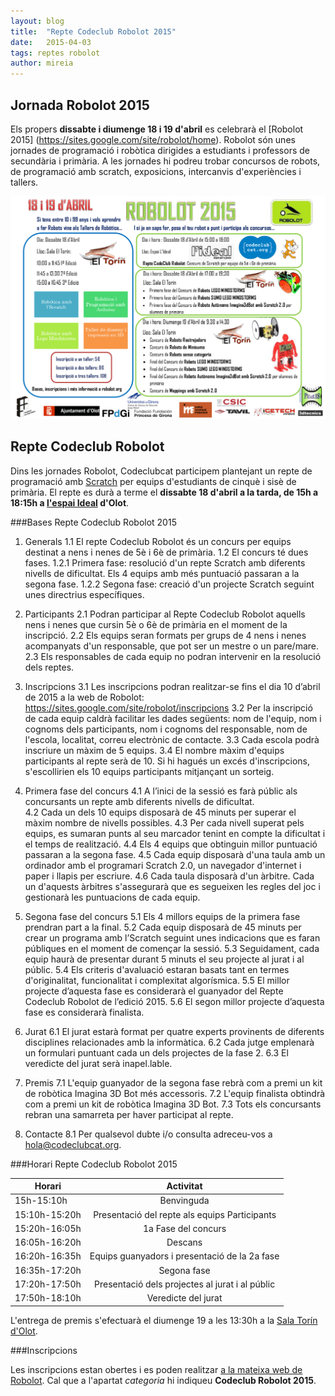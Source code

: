 ```yaml
---
layout: blog
title:  "Repte Codeclub Robolot 2015"
date:   2015-04-03 
tags: reptes robolot
author: mireia
---
```


## Jornada Robolot 2015

Els propers **dissabte i diumenge 18 i 19 d'abril** es celebrarà el [Robolot 2015] (https://sites.google.com/site/robolot/home). Robolot són unes jornades de programació i robòtica dirigides a estudiants i professors de secundària i primària. A les jornades hi podreu trobar concursos de robots, de programació amb scratch, exposicions, intercanvis d'experiències i tallers. 

![imatge1](/blog/images_blog/cartell_ROBOLOT_2015.png)


## Repte Codeclub Robolot

Dins les jornades Robolot, Codeclubcat participem plantejant un repte de programació amb [Scratch](http://www.scratch.mit.edu) per equips d'estudiants de cinquè i sisè de primària. El repte es durà a terme el **dissabte 18 d'abril a la tarda, de 15h a 18:15h a [l'espai Ideal](http://lideal.olot.cat/) d'Olot**.

###Bases Repte Codeclub Robolot 2015

 1. Generals 
  1.1 El repte Codeclub Robolot és un concurs per equips destinat a nens i nenes de 5è i 6è de primària. 
  1.2 El concurs té dues fases. 
    1.2.1 Primera fase: resolució d'un repte Scratch amb diferents nivells de dificultat. Els 4 equips amb més puntuació passaran a la segona fase.
    1.2.2 Segona fase: creació d'un projecte Scratch seguint unes directrius específiques.

 2. Participants
  2.1 Podran participar al Repte Codeclub Robolot aquells nens i nenes que cursin 5è o 6è de primària en el moment de la inscripció.
  2.2 Els equips seran formats per grups de 4 nens i nenes acompanyats d'un responsable, que pot ser un mestre o un pare/mare.
  2.3 Els responsables de cada equip no podran intervenir en la resolució dels reptes. 

 3. Inscripcions
  3.1 Les inscripcions podran realitzar-se fins el dia 10 d’abril de 2015 a la web de Robolot: https://sites.google.com/site/robolot/inscripcions
  3.2 Per la inscripció de cada equip caldrà facilitar les dades següents: nom de l'equip, nom i cognoms dels participants, nom i cognoms del responsable, nom de l'escola, localitat, correu electrònic de contacte.
  3.3 Cada escola podrà inscriure un màxim de 5 equips.
  3.4 El nombre màxim d'equips participants al repte serà de 10. Si hi hagués un excés d'inscripcions, s'escollirien els 10 equips participants mitjançant un sorteig.

 4. Primera fase del concurs
  4.1 A l’inici de la sessió es farà públic als concursants un repte amb diferents nivells de dificultat.  
  4.2 Cada un dels 10 equips disposarà de 45 minuts per superar el màxim nombre de nivells possibles.
  4.3 Per cada nivell superat pels equips, es sumaran punts al seu marcador tenint en compte la dificultat i el temps de realització.
  4.4 Els 4 equips que obtinguin millor puntuació passaran a la segona fase.
  4.5 Cada equip disposarà d'una taula amb un ordinador amb el programari Scratch 2.0, un navegador d'internet i paper i llapis per escriure.
  4.6 Cada taula disposarà d'un àrbitre. Cada un d'aquests àrbitres s'assegurarà que es segueixen les regles del joc i gestionarà les puntuacions de cada equip.  

 5. Segona fase del concurs
  5.1 Els 4 millors equips de la primera fase prendran part a la final.
  5.2 Cada equip disposarà de 45 minuts per crear un programa amb l’Scratch seguint unes indicacions que es faran públiques en el moment de començar la sessió.
  5.3 Seguidament, cada equip haurà de presentar durant 5 minuts el seu projecte al jurat i al públic.
  5.4 Els criteris d'avaluació estaran basats tant en termes d'originalitat, funcionalitat i complexitat algorísmica.
  5.5 El millor projecte d’aquesta fase es considerarà el guanyador del Repte Codeclub Robolot de l’edició 2015.
  5.6 El segon millor projecte d’aquesta fase es considerarà finalista. 

 6. Jurat
  6.1 El jurat estarà format per quatre experts provinents de diferents disciplines relacionades amb la informàtica. 
  6.2 Cada jutge emplenarà un formulari puntuant cada un dels projectes de la fase 2.
  6.3 El veredicte del jurat serà inapel.lable.

 7. Premis
  7.1 L'equip guanyador de la segona fase rebrà com a premi un kit de robòtica Imagina 3D Bot més accessoris. 
  7.2 L'equip finalista obtindrà com a premi un kit de robòtica Imagina 3D Bot.
  7.3 Tots els concursants rebran una samarreta per haver participat al repte.

 8. Contacte
  8.1 Per qualsevol dubte i/o consulta adreceu-vos a hola@codeclubcat.org.

###Horari Repte Codeclub Robolot 2015

| **Horari**    | **Activitat**                                   |
| ------------- |:-----------------------------------------------:|
| 15h-15:10h    | Benvinguda                                      |
| 15:10h-15:20h | Presentació del repte als equips Participants   |
| 15:20h-16:05h | 1a Fase del concurs                             |
| 16:05h-16:20h | Descans                                         |
| 16:20h-16:35h | Equips guanyadors i presentació de la 2a fase   |
| 16:35h-17:20h | Segona fase                                     |
| 17:20h-17:50h | Presentació dels projectes al jurat i al públic | 
| 17:50h-18:10h | Veredicte del jurat                             |

L'entrega de premis s'efectuarà el diumenge 19 a les 13:30h a la [Sala Torín d'Olot](http://salatorin.olot.cat/).

###Inscripcions

Les inscripcions estan obertes i es poden realitzar [a la mateixa web de Robolot](https://docs.google.com/a/xtec.cat/forms/d/1KjEAqF41s21hnMqFflhnfrxnWfLbn_L4qJO-DD_tjYU/viewform). Cal que a l'apartat *categoria* hi indiqueu **Codeclub Robolot 2015**.

